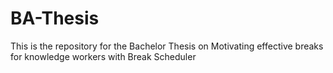 # BA-Thesis
This is the repository for the Bachelor Thesis on Motivating effective breaks for knowledge workers with Break  Scheduler 
